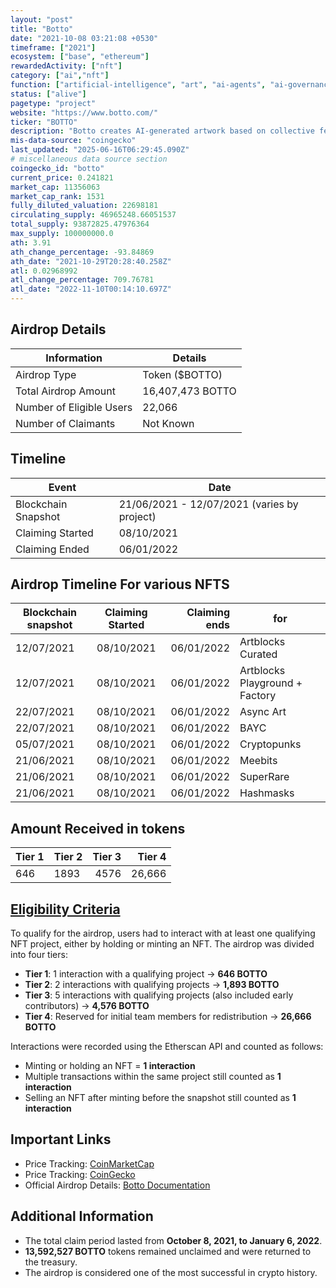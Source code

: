```yaml
---
layout: "post"
title: "Botto"
date: "2021-10-08 03:21:08 +0530"
timeframe: ["2021"]
ecosystem: ["base", "ethereum"]
rewardedActivity: ["nft"]
category: ["ai","nft"]
function: ["artificial-intelligence", "art", "ai-agents", "ai-governance", "nft", "ai"]
status: ["alive"]
pagetype: "project"
website: "https://www.botto.com/"
ticker: "BOTTO"
description: "Botto creates AI-generated artwork based on collective feedback from the community, defining a new genre of art."
mis-data-source: "coingecko"
last_updated: "2025-06-16T06:29:45.090Z"
# miscellaneous data source section
coingecko_id: "botto"
current_price: 0.241821
market_cap: 11356063
market_cap_rank: 1531
fully_diluted_valuation: 22698181
circulating_supply: 46965248.66051537
total_supply: 93872825.47976364
max_supply: 100000000.0
ath: 3.91
ath_change_percentage: -93.84869
ath_date: "2021-10-29T20:28:40.258Z"
atl: 0.02968992
atl_change_percentage: 709.76781
atl_date: "2022-11-10T00:14:10.697Z"
---
```


## Airdrop Details

| Information              | Details          |
| ------------------------ | ---------------- |
| Airdrop Type             | Token ($BOTTO)   |
| Total Airdrop Amount     | 16,407,473 BOTTO |
| Number of Eligible Users | 22,066           |
| Number of Claimants      | Not Known        |

## Timeline

| Event               | Date                                        |
| ------------------- | ------------------------------------------- |
| Blockchain Snapshot | 21/06/2021 - 12/07/2021 (varies by project) |
| Claiming Started    | 08/10/2021                                  |
| Claiming Ended      | 06/01/2022                                  |

## Airdrop Timeline For various NFTS

| Blockchain snapshot | Claiming Started | Claiming ends | for                            |
| ------------------- | :--------------: | ------------: | ------------------------------ |
| 12/07/2021          |    08/10/2021    |    06/01/2022 | Artblocks Curated              |
| 12/07/2021          |    08/10/2021    |    06/01/2022 | Artblocks Playground + Factory |
| 22/07/2021          |    08/10/2021    |    06/01/2022 | Async Art                      |
| 22/07/2021          |    08/10/2021    |    06/01/2022 | BAYC                           |
| 05/07/2021          |    08/10/2021    |    06/01/2022 | Cryptopunks                    |
| 21/06/2021          |    08/10/2021    |    06/01/2022 | Meebits                        |
| 21/06/2021          |    08/10/2021    |    06/01/2022 | SuperRare                      |
| 21/06/2021          |    08/10/2021    |    06/01/2022 | Hashmasks                      |

## Amount Received in tokens

| Tier 1 | Tier 2 | Tier 3 | Tier 4 |
| ------ | :----- | -----: | -----: |
| 646    | 1893   |   4576 | 26,666 |

## [Eligibility Criteria](https://docs.botto.com/details/token-distribution/airdrop)

To qualify for the airdrop, users had to interact with at least one qualifying NFT project, either by holding or minting an NFT. The airdrop was divided into four tiers:

- **Tier 1**: 1 interaction with a qualifying project → **646 BOTTO**
- **Tier 2**: 2 interactions with qualifying projects → **1,893 BOTTO**
- **Tier 3**: 5 interactions with qualifying projects (also included early contributors) → **4,576 BOTTO**
- **Tier 4**: Reserved for initial team members for redistribution → **26,666 BOTTO**

Interactions were recorded using the Etherscan API and counted as follows:

- Minting or holding an NFT = **1 interaction**
- Multiple transactions within the same project still counted as **1 interaction**
- Selling an NFT after minting before the snapshot still counted as **1 interaction**

## Important Links

- Price Tracking: [CoinMarketCap](https://coinmarketcap.com/currencies/botto)
- Price Tracking: [CoinGecko](https://www.coingecko.com/en/coins/botto)
- Official Airdrop Details: [Botto Documentation](https://docs.botto.com/details/token-distribution/airdrop)

## Additional Information

- The total claim period lasted from **October 8, 2021, to January 6, 2022**.
- **13,592,527 BOTTO** tokens remained unclaimed and were returned to the treasury.
- The airdrop is considered one of the most successful in crypto history.